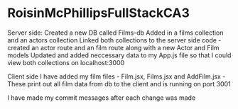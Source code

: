 # RoisinMcPhillipsFullStackCA3

Server side:
Created a new DB called Films-db
Added in a films collection and an actors collection
Linked both collections to the server side code - created an actor route and an film route along with a new Actor and Film models
Updated and added neccessary data to my App.js file so that I could view both collections on localhost:3000

Client side I have added my film files - Film.jsx, Films.jsx and AddFilm.jsx - These print out all film data from db to the client and is running on port 3001

I have made my commit messages after each change was made
